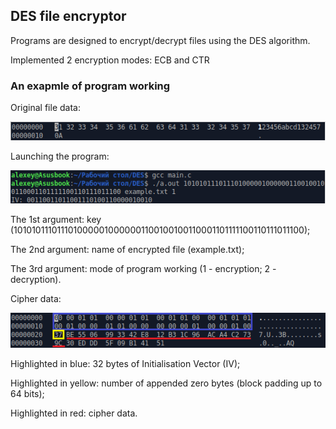 ## DES file encryptor

Programs are designed to encrypt/decrypt files using the DES algorithm.

Implemented 2 encryption modes: ECB and CTR

### An exapmle of program working

Original file data:

![orig_data](images/orig_data.png)

Launching the program:

![start](images/start.png)

The 1st argument: key (1010101110111010000010000001100100100110001101111100110111011100);

The 2nd argument: name of encrypted file (example.txt);

The 3rd argument: mode of program working (1 - encryption; 2 - decryption).

Cipher data:

![cipher_data](images/cipher_data.png)

Highlighted in blue: 32 bytes of Initialisation Vector (IV);

Highlighted in yellow: number of appended zero bytes (block padding up to 64 bits);

Highlighted in red: cipher data.


